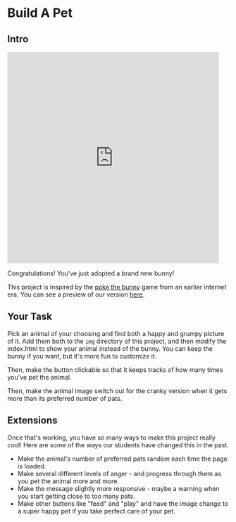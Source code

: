 # Build A Pet

## Intro

<iframe src="https://giphy.com/embed/3oz8xHsoGJwIzvSNGM" width="480" height="480" frameBorder="0" class="giphy-embed" allowFullScreen></iframe>

Congratulations! You've just adopted a brand new bunny!

This project is inspired by the [poke the bunny](https://youtu.be/MiVEvAQOV4U?t=8) game from an earlier internet era. You can see a preview of our version [here](https://dom-solutions.glitch.me/pet.html).

## Your Task

Pick an animal of your choosing and find both a happy and grumpy picture of it. Add them both to the `img` directory of this project, and then modify the index.html to show your animal instead of the bunny. You can keep the bunny if you want, but it's more fun to customize it.

Then, make the button clickable so that it keeps tracks of how many times you've pet the animal.

Then, make the animal image switch out for the cranky version when it gets more than its preferred number of pats.

## Extensions

Once that's working, you have so many ways to make this project really cool! Here are some of the ways our students have changed this in the past.
* Make the animal's number of preferred pats random each time the page is loaded.
* Make several different levels of anger - and progress through them as you pet the animal more and more.
* Make the message slightly more responsive - maybe a warning when you start getting close to too many pats.
* Make other buttons like "feed" and "play" and have the image change to a super happy pet if you take perfect care of your pet. 
